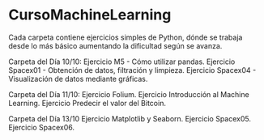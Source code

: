 # CursoMachineLearning
Cada carpeta contiene ejercicios simples de Python, dónde se trabaja desde lo más básico aumentando la dificultad según se avanza. 


Carpeta del Día 10/10:
Ejercicio M5 - Cómo utilizar pandas.
Ejercicio Spacex01 - Obtención de datos, filtración y limpieza.
Ejercicio Spacex04 - Visualización de datos mediante gráficas.

Carpeta del Día 11/10:
Ejercicio  Folium.
Ejercicio Introducción al Machine Learning.
Ejercicio Predecir el valor del Bitcoin.

Carpeta del Día 13/10
Ejercicio Matplotlib y Seaborn.
Ejercicio Spacex05.
Ejercicio Spacex06.
